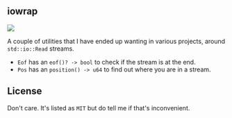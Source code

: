 ## iowrap

[![](https://img.shields.io/crates/v/iowrap.svg)](https://crates.io/crates/iowrap)

A couple of utilities that I have ended up wanting in various projects,
around `std::io::Read` streams.

 * `Eof` has an `eof()? -> bool` to check if the stream is at the end.
 * `Pos` has an `position() -> u64` to find out where you are in a stream.

## License

Don't care. It's listed as `MIT` but do tell me if that's inconvenient.
